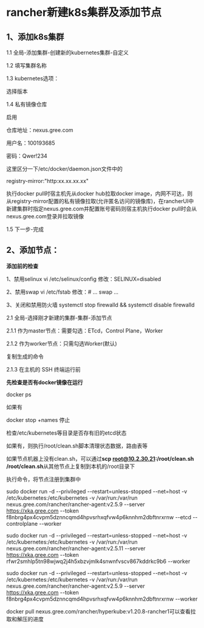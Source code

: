 # rancher新建k8s集群及添加节点

## 1、添加k8s集群

1.1 全局-添加集群-创建新的kubernetes集群-自定义

1.2 填写集群名称

1.3 kubernetes选项：

选择版本

1.4 私有镜像仓库

启用

仓库地址：nexus.gree.com

用户名：100193685

密码：Qwer!234

这里区分一下/etc/docker/daemon.json文件中的

registry-mirror:"http:xx.xx.xx.xx"

执行docker pull时宿主机先从docker hub拉取docker image，内网不可达，则从registry-mirror配置的私有镜像拉取(允许匿名访问的镜像库)，在rancherUI中新建集群时指定nexus.gree.com并配置账号密码则宿主机执行docker pull时会从nexus.gree.com登录并拉取镜像

1.5 下一步-完成

## 2、添加节点：

**添加前的检查**

1、禁用selinux vi /etc/selinux/config	修改：SELINUX=disabled

2、禁用swap	vi /etc/fstab					 修改：#   ... swap ...

3、关闭和禁用防火墙 systemctl stop firewalld && systemctl disable firewalld

2.1 全局-选择刚才新建的集群-集群-添加节点

2.1.1 作为master节点：需要勾选：ETcd，Control Plane，Worker

2.1.2 作为worker节点：只需勾选Worker(默认)

复制生成的命令

2.1.3 在主机的 SSH 终端运行前

**先检查是否有docker镜像在运行**

docker ps

如果有

docker stop +names 停止

检查/etc/kubernetes等目录是否存有旧的etcd状态

如果有，则执行/root/clean.sh脚本清理状态数据，路由表等

如果节点机器上没有clean.sh，可以通过**scp root@10.2.30.21:/root/clean.sh /root/clean.sh**从其他节点上复制到本机的/root目录下

执行命令，将节点注册到集群中

<!--注册为全部-->

sudo docker run -d --privileged --restart=unless-stopped --net=host -v /etc/kubernetes:/etc/kubernetes -v /var/run:/var/run  nexus.gree.com/rancher/rancher-agent:v2.5.9 --server https://xka.gree.com --token f8nbrg4px4cvpm5dznncqmd4hpvsrhxqfvw4p6knnhm2dbftnrxrnw --etcd --controlplane --worker

<!--注册为worker-->

sudo docker run -d --privileged --restart=unless-stopped --net=host -v /etc/kubernetes:/etc/kubernetes -v /var/run:/var/run  nexus.gree.com/rancher/rancher-agent:v2.5.11 --server https://xka.gree.com --token rfwr2smhlp5tn98wjwq2j4h5xbzvjmlk4snwnfvscv867kddrkc9b6 --worker



sudo docker run -d --privileged --restart=unless-stopped --net=host -v /etc/kubernetes:/etc/kubernetes -v /var/run:/var/run  nexus.gree.com/rancher/rancher-agent:v2.5.9 --server https://xka.gree.com --token f8nbrg4px4cvpm5dznncqmd4hpvsrhxqfvw4p6knnhm2dbftnrxrnw --worker



docker pull nexus.gree.com/rancher/hyperkube:v1.20.8-rancher1可以查看拉取和解压的进度